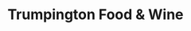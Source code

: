 ---
title: "Trumpington Food & Wine"
url: /cambridge/trumpington-food-und-wine/
shop: Spirituosen
---